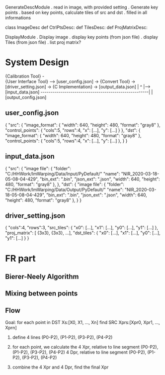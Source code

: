  GenerateDescModule
 . read in image, with provided setting
 . Generate key points
 . based on key points, calculate tiles of src and dst
 . filled in all informations

class ImageDesc
def CtrlPtsDesc:
def TilesDesc:
def ProjMatrixDesc:

DisplayModule
. Display image
. display key points (from json file)
. display Tiles (from json file)
. list proj matrix?


# System Design

{Calibration Tool}   -\
{User Interface Tool} --> [user_config.json] -> {Convert Tool} -> [driver_setting.json] -> {C Implementation} -> [output_data.json]
                      |                                                                           ^
                      |-->[input_data.json] ------------------------------------------------------|
                                                                                                  |
                                                                                            [output_config.json]

## user_config.json
{
    "src":
    {
        "image_format":
        {
            "width": 640,
            "height": 480,
            "format": "gray8"
        },
        "control_points":
        {
            "cols":5,
            "rows":4,
            "x": [...],
            "y": [...]
        }
    },
    "dst":
    {
        "image_format":
        {
            "width": 640,
            "height": 480,
            "format": "gray8"
        },
        "control_points":
        {
            "cols":5,
            "rows":4,
            "x": [...],
            "y": [...]
        },
    }
}

## input_data.json
{
    "src":
    {
        "image file":
        {
            "folder": "C:/HHWork/ImWarping/Data/Input/PyDefault/"
            "name": "NIR_2020-03-18-05-08-04-429",
            "bin_ext": ".bin",
            "json_ext": ".json",
            "width": 640,
            "height": 480,
            "format": "gray8"
        },
    },
    "dst":
    {
        "image file":
        {
            "folder": "C:/HHWork/ImWarping/Data/Output/PyDefault/"
            "name": "NIR_2020-03-18-05-08-04-429",
            "bin_ext": ".bin",
            "json_ext": ".json",
            "width": 640,
            "height": 480,
            "format": "gray8"
        },
    }
}

## driver_setting.json
{
    "cols":4,
    "rows":3,
    "src_tiles":
    {
        "x0": [...],
        "x1": [...],
        "y0": [...],
        "y1": [...]
    },
    "proj_matrix":
        [ {3x3}, {3x3}, ...],
    "dst_tiles":
    {
        "x0": [...],
        "x1": [...],
        "y0": [...],
        "y1": [...]
    }
}

# FR part

## Bierer-Neely Algorithm

## Mixing between points

## Flow

Goal:
for each point in DST Xs:[X0, X1, ..., Xn]
find SRC Xprs:[Xpr0, Xpr1, ..., Xprn]

1) define 4 lines (P0-P2), (P1-P2), (P3-P2), (P4-P2)

2) for each point, we calculate the 
    4 Xpr, relative to line segment (P0-P2), (P1-P2), (P3-P2), (P4-P2)
    4 Dpr, relative to line segment (P0-P2), (P1-P2), (P3-P2), (P4-P2)

3) combine the 4 Xpr and 4 Dpr, find the final Xpr 